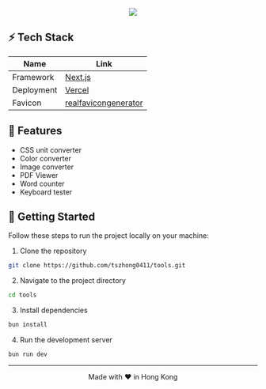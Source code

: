<p align="center">
  <img src="https://honghong.me/images/projects/tools/cover.png">
</p>

## ⚡️ Tech Stack

| Name       | Link                                                      |
| ---------- | --------------------------------------------------------- |
| Framework  | [Next.js](https://nextjs.org/)                            |
| Deployment | [Vercel](https://vercel.com)                              |
| Favicon    | [realfavicongenerator](https://realfavicongenerator.net/) |

## 🤩 Features

- CSS unit converter
- Color converter
- Image converter
- PDF Viewer
- Word counter
- Keyboard tester

## 👋 Getting Started

Follow these steps to run the project locally on your machine:

1. Clone the repository

```bash
git clone https://github.com/tszhong0411/tools.git
```

2. Navigate to the project directory

```bash
cd tools
```

3. Install dependencies

```bash
bun install
```

4. Run the development server

```bash
bun run dev
```

<hr>
<p align="center">
Made with ❤️ in Hong Kong
</p>

